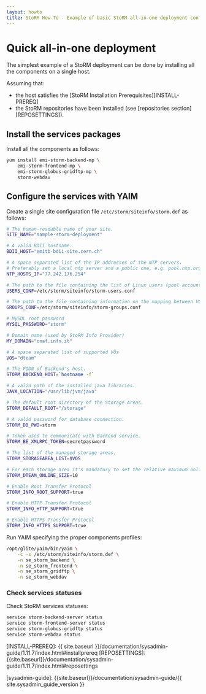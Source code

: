 ```yaml
---
layout: howto
title: StoRM How-To - Example of basic StoRM all-in-one deployment configuration
---
```


# Quick all-in-one deployment

The simplest example of a StoRM deployment can be done by installing all the components on a single host.

Assuming that:

- the host satisfies the [StoRM Installation Prerequisites][INSTALL-PREREQ]
- the StoRM repositories have been installed (see [repositories section][REPOSETTINGS]).

## Install the services packages

Install all the components as follows:

```bash
yum install emi-storm-backend-mp \
    emi-storm-frontend-mp \
    emi-storm-globus-gridftp-mp \
    storm-webdav
```

## Configure the services with YAIM

Create a single site configuration file `/etc/storm/siteinfo/storm.def` as follows:

```bash
# The human-readable name of your site.
SITE_NAME="sample-storm-deployment"

# A valid BDII hostname.
BDII_HOST="emitb-bdii-site.cern.ch"

# A space separated list of the IP addresses of the NTP servers.
# Preferably set a local ntp server and a public one, e.g. pool.ntp.org)
NTP_HOSTS_IP="77.242.176.254"

# The path to the file containing the list of Linux users (pool accounts) to be created. This file must be created by the site administrator and contains a plain list of the users and their IDs. An example of this configuration file is given in /opt/glite/yaim/examples/users.conf file.
USERS_CONF=/etc/storm/siteinfo/storm-users.conf

# The path to the file containing information on the mapping between VOMS groups and roles to local groups. An example of this configuration file is given in /opt/glite/yaim/examples/groups.conf file.
GROUPS_CONF=/etc/storm/siteinfo/storm-groups.conf

# MySQL root password
MYSQL_PASSWORD="storm"

# Domain name (used by StoRM Info Provider)
MY_DOMAIN="cnaf.infn.it"

# A space separated list of supported VOs
VOS="dteam"

# The FQDN of Backend's host.
STORM_BACKEND_HOST=`hostname -f`

# A valid path of the installed java libraries.
JAVA_LOCATION="/usr/lib/jvm/java"

# The default root directory of the Storage Areas.
STORM_DEFAULT_ROOT="/storage"

# A valid password for database connection.
STORM_DB_PWD=storm

# Token used to communicate with Backend service.
STORM_BE_XMLRPC_TOKEN=secretpassword

# The list of the managed storage areas.
STORM_STORAGEAREA_LIST=$VOS

# For each storage area it's mandatory to set the relative maximum online size.
STORM_DTEAM_ONLINE_SIZE=10

# Enable Root Transfer Protocol 
STORM_INFO_ROOT_SUPPORT=true

# Enable HTTP Transfer Protocol
STORM_INFO_HTTP_SUPPORT=true

# Enable HTTPS Transfer Protocol
STORM_INFO_HTTPS_SUPPORT=true

```

Run YAIM specifying the proper components profiles:

```bash
/opt/glite/yaim/bin/yaim \
    -c -s /etc/storm/siteinfo/storm.def \
    -n se_storm_backend \
    -n se_storm_frontend \
    -n se_storm_gridftp \
    -n se_storm_webdav
```

### Check services statuses

Check StoRM services statuses:

```bash
service storm-backend-server status
service storm-frontend-server status
service storm-globus-gridftp status
service storm-webdav status
```

[INSTALL-PREREQ]: {{ site.baseurl }}/documentation/sysadmin-guide/1.11.7/index.html#installprereq
[REPOSETTINGS]: {{site.baseurl}}/documentation/sysadmin-guide/1.11.7/index.html#reposettings


[sysadmin-guide]: {{site.baseurl}}/documentation/sysadmin-guide/{{ site.sysadmin_guide_version }}

[enable-example]: {{site.baseurl}}/documentation/examples/enable-gridhttps-standalone-deployment/1.11.2/enable-gridhttps-standalone-deployment.html